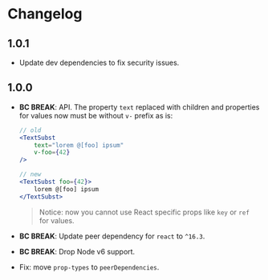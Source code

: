 Changelog
=========

1.0.1
-----

*   Update dev dependencies to fix security issues.

1.0.0
-----

*   **BC BREAK**: API. The property `text` replaced with children
    and properties for values now must be without `v-` prefix as is:

    ```jsx
    // old
    <TextSubst
        text="lorem @[foo] ipsum"
        v-foo={42}
    />

    // new
    <TextSubst foo={42}>
        lorem @[foo] ipsum
    </TextSubst>
    ```

    > Notice: now you cannot use React specific props like `key`
    or `ref` for values.

*   **BC BREAK**: Update peer dependency for `react` to `^16.3`.

*   **BC BREAK**: Drop Node v6 support.

*   Fix: move `prop-types` to `peerDependencies`.
